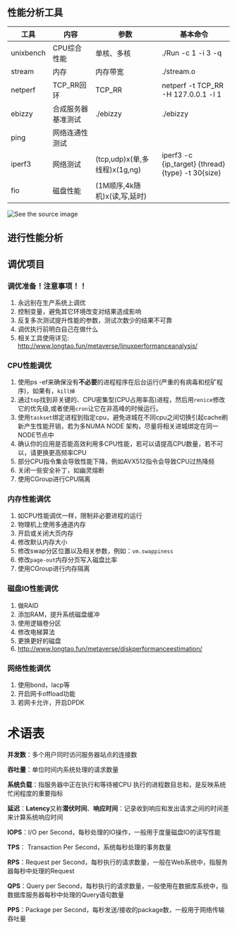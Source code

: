 ## 性能分析工具

| 工具      | 内容               | 参数                          | 基本命令                                         |
| --------- | ------------------ | ----------------------------- | ------------------------------------------------ |
| unixbench | CPU综合性能        | 单核、多核                    | ./Run -c 1 -i 3 -q                               |
| stream    | 内存               | 内存带宽                      | ./stream.o                                       |
| netperf   | TCP_RR回环         | TCP_RR                        | netperf -t TCP_RR -H 127.0.0.1 -l 1              |
| ebizzy    | 合成服务器基准测试 | ./ebizzy                      | ./ebizzy                                         |
| ping      | 网络连通性测试     |                               |                                                  |
| iperf3    | 网络测试           | (tcp,udp)x(单,多线程)x(1g,ng) | iperf3 -c {ip_target} {thread}{type} -t 30{size} |
| fio       | 磁盘性能           | (1M顺序,4k随机)x(读,写,延时)  |                                                  |

![See the source image](http://smb.zstack.io/mirror/performancedoc/performancemanualpic/23/214631471031997829202115255188174714924250_gopic_1635139608R-C.png)

## 进行性能分析

## 调优项目

### 调优准备！注意事项！！

1. 永远别在生产系统上调优
2. 控制变量，避免其它环境改变对结果造成影响
3. 反复多次测试提升性能的参数，测试次数少的结果不可靠
4. 调优执行前明白自己在做什么
5. 相关工具使用详见: http://www.longtao.fun/metaverse/linuxperformanceanalysis/

### CPU性能调优

1. 使用ps -ef来确保没有**不必要**的进程程序在后台运行(严重的有病毒和挖矿程序)，如果有，`kill掉`
2. 通过`top`找到非关键的、CPU密集型(CPU占用率高)进程，然后用`renice`修改它的优先级,或者使用`cron`让它在非高峰的时候运行。
3. 使用`taskset`绑定进程到指定cpu，避免进城在不同cpu之间切换引起cache刷新产生性能开销，若为多NUMA NODE 架构，尽量将相关进城绑定在同一NODE节点中
4. 确认你的应用是否能高效利用多CPU性能，若可以请提高CPU数量，若不可以，请更换更高频率CPU
5. 部分CPU指令集会导致性能下降，例如AVX512指令会导致CPU过热降频
6. 关闭一些安全补丁，如幽灵熔断
7. 使用CGroup进行CPU隔离

### 内存性能调优

1. 如CPU性能调优一样，限制非必要进程的运行
2. 物理机上使用多通道内存
3. 开启或关闭大页内存
4. 修改默认内存大小
5. 修改swap分区位置以及相关参数，例如：`vm.swappiness`
6. 修改`page-out`内存分页写入磁盘比率
7. 使用CGroup进行内存隔离

### 磁盘IO性能调优

1. 做RAID
2. 添加RAM，提升系统磁盘缓冲
3. 使用逻辑卷分区
4. 修改电梯算法
5. 更换更好的磁盘
6. http://www.longtao.fun/metaverse/diskperformanceestimation/

### 网络性能调优

1. 使用bond，lacp等
2. 开启网卡offload功能
3. 若网卡允许，开启DPDK

# 术语表

**并发数**：多个用户同时访问服务器站点的连接数

**吞吐量**：单位时间内系统处理的请求数量

**系统负载**：指服务器中正在执行和等待被CPU 执行的进程数目总和，是反映系统忙闲程度的重要指标

**延迟**：**Latency**又称**潜伏时间**、**响应时间**：记录收到响应和发出请求之间的时间差来计算系统响应时间

**IOPS**：I/O per Second，每秒处理的IO操作，一般用于度量磁盘IO的读写性能

**TPS**： Transaction Per Second，系统每秒处理的事务数量

**RPS**：Request per Second，每秒执行的请求数量，一般在Web系统中，指服务器每秒中处理的Request

**QPS**：Query per Second，每秒执行的请求数量，一般使用在数据库系统中，指数据库服务器每秒中处理的Query语句数量

**PPS**：Package per Second，每秒发送/接收的package数，一般用于网络传输吞吐量